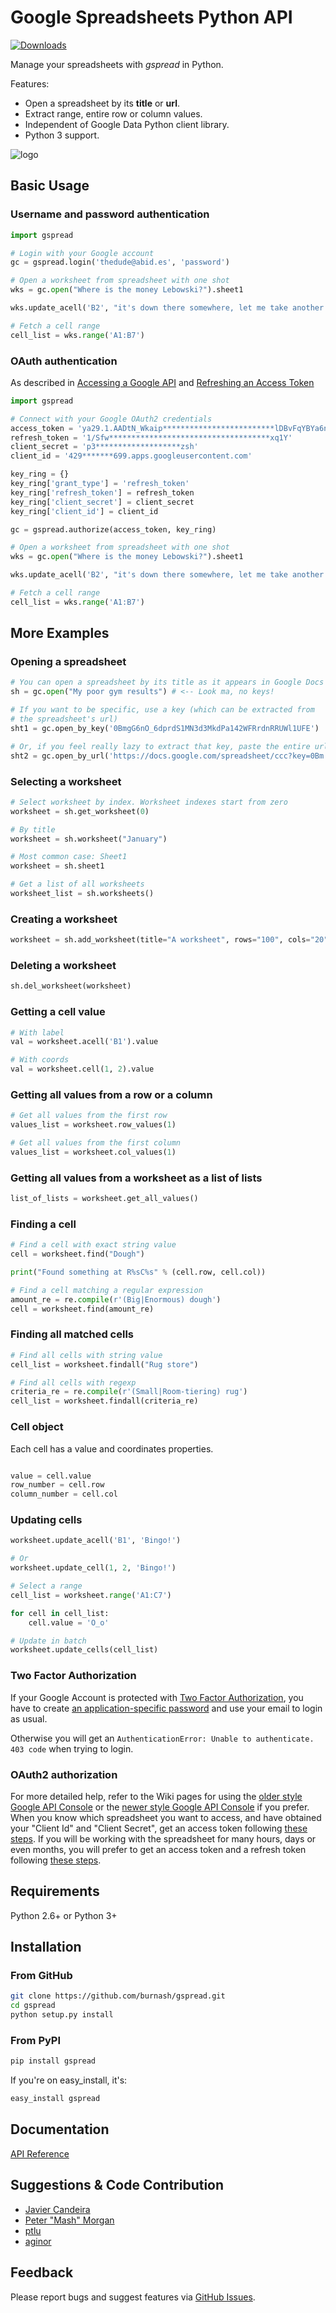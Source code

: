 # Google Spreadsheets Python API
[![Downloads](https://pypip.in/d/gspread/badge.png)](https://crate.io/packages/gspread)

Manage your spreadsheets with _gspread_ in Python.

Features:

* Open a spreadsheet by its **title** or **url**.
* Extract range, entire row or column values.
* Independent of Google Data Python client library.
* Python 3 support.

![logo](https://raw.github.com/burnash/gspread/master/gspread.png "")

## Basic Usage

### Username and password authentication

```python
import gspread

# Login with your Google account
gc = gspread.login('thedude@abid.es', 'password')

# Open a worksheet from spreadsheet with one shot
wks = gc.open("Where is the money Lebowski?").sheet1

wks.update_acell('B2', "it's down there somewhere, let me take another look.")

# Fetch a cell range
cell_list = wks.range('A1:B7')
```

### OAuth authentication

 As described in [Accessing a Google API](https://developers.google.com/youtube/v3/guides/authentication#OAuth2_Calling_a_Google_API) and [Refreshing an Access Token](https://developers.google.com/youtube/v3/guides/authentication#OAuth2_Refreshing_a_Token)
 
```python
import gspread

# Connect with your Google OAuth2 credentials
access_token = 'ya29.1.AADtN_Wkaip*************************lDBvFqYBYa6nSFHW1C4Vgc'
refresh_token = '1/Sfw************************************xq1Y'
client_secret = 'p3*******************zsh'
client_id = '429*******699.apps.googleusercontent.com'

key_ring = {}
key_ring['grant_type'] = 'refresh_token'
key_ring['refresh_token'] = refresh_token
key_ring['client_secret'] = client_secret
key_ring['client_id'] = client_id

gc = gspread.authorize(access_token, key_ring)

# Open a worksheet from spreadsheet with one shot
wks = gc.open("Where is the money Lebowski?").sheet1

wks.update_acell('B2', "it's down there somewhere, let me take another look.")

# Fetch a cell range
cell_list = wks.range('A1:B7')
```

## More Examples

### Opening a spreadsheet

```python
# You can open a spreadsheet by its title as it appears in Google Docs
sh = gc.open("My poor gym results") # <-- Look ma, no keys!

# If you want to be specific, use a key (which can be extracted from
# the spreadsheet's url)
sht1 = gc.open_by_key('0BmgG6nO_6dprdS1MN3d3MkdPa142WFRrdnRRUWl1UFE')

# Or, if you feel really lazy to extract that key, paste the entire url
sht2 = gc.open_by_url('https://docs.google.com/spreadsheet/ccc?key=0Bm...FE&hl')
```

### Selecting a worksheet

```python
# Select worksheet by index. Worksheet indexes start from zero
worksheet = sh.get_worksheet(0)

# By title
worksheet = sh.worksheet("January")

# Most common case: Sheet1
worksheet = sh.sheet1

# Get a list of all worksheets
worksheet_list = sh.worksheets()
```

### Creating a worksheet

```python
worksheet = sh.add_worksheet(title="A worksheet", rows="100", cols="20")
```

### Deleting a worksheet

```python
sh.del_worksheet(worksheet)
```

### Getting a cell value

```python
# With label
val = worksheet.acell('B1').value

# With coords
val = worksheet.cell(1, 2).value
```

### Getting all values from a row or a column

```python
# Get all values from the first row
values_list = worksheet.row_values(1)

# Get all values from the first column
values_list = worksheet.col_values(1)
```

### Getting all values from a worksheet as a list of lists

```python
list_of_lists = worksheet.get_all_values()
```

### Finding a cell

```python
# Find a cell with exact string value
cell = worksheet.find("Dough")

print("Found something at R%sC%s" % (cell.row, cell.col))

# Find a cell matching a regular expression
amount_re = re.compile(r'(Big|Enormous) dough')
cell = worksheet.find(amount_re)
```

### Finding all matched cells

```python
# Find all cells with string value
cell_list = worksheet.findall("Rug store")

# Find all cells with regexp
criteria_re = re.compile(r'(Small|Room-tiering) rug')
cell_list = worksheet.findall(criteria_re)
```

### Cell object

Each cell has a value and coordinates properties.

```python

value = cell.value
row_number = cell.row
column_number = cell.col
```

### Updating cells

```python
worksheet.update_acell('B1', 'Bingo!')

# Or
worksheet.update_cell(1, 2, 'Bingo!')

# Select a range
cell_list = worksheet.range('A1:C7')

for cell in cell_list:
    cell.value = 'O_o'

# Update in batch
worksheet.update_cells(cell_list)
```

### Two Factor Authorization

If your Google Account is protected with [Two Factor Authorization](http://support.google.com/accounts/bin/answer.py?hl=en&answer=180744), 
you have to create [an application-specific password](https://accounts.google.com/b/0/IssuedAuthSubTokens?hl=en_GB) and use your email
to login as usual.

Otherwise you will get an `AuthenticationError: Unable to authenticate. 403 code` when trying to login.

### OAuth2 authorization

For more detailed help, refer to the Wiki pages for using the [older style Google API Console](https://github.com/FleetingClouds/gspread/wiki/How-to-get,-use-and-refresh-OAuth-access-tokens-for-gspread.#wiki-authenticationOld) or the 
[newer style Google API Console](https://github.com/FleetingClouds/gspread/wiki/How-to-get,-use-and-refresh-OAuth-access-tokens-for-gspread.#wiki-authenticationNew) if you prefer.  When you know which spreadsheet you want to access, and have obtained your "Client Id" and "Client Secret", get an access token following [these steps](https://github.com/FleetingClouds/gspread/wiki/How-to-get,-use-and-refresh-OAuth-access-tokens-for-gspread.#wiki-authorizationAccess).  If you will be working with the spreadsheet for many hours, days or even months, you will prefer to get an access token and a refresh token following [these steps](https://github.com/FleetingClouds/gspread/wiki/How-to-get,-use-and-refresh-OAuth-access-tokens-for-gspread.#wiki-authorizationRefresh).


## Requirements

Python 2.6+ or Python 3+

## Installation

### From GitHub

```sh
git clone https://github.com/burnash/gspread.git
cd gspread
python setup.py install
```

### From PyPI

```sh
pip install gspread
```

If you're on easy_install, it's:

```sh
easy_install gspread
```

## Documentation

[API Reference](http://burnash.github.com/gspread/)

## Suggestions & Code Contribution

- [Javier Candeira](https://github.com/candeira)
- [Peter "Mash" Morgan](https://github.com/ac001)
- [ptlu](https://github.com/ptlu)
- [aginor](https://github.com/aginor)

## Feedback

Please report bugs and suggest features via [GitHub Issues](https://github.com/burnash/gspread/issues).
